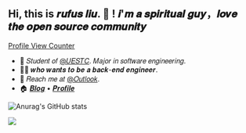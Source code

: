 ## Hi, this is 𝒓𝒖𝒇𝒖𝒔 𝒍𝒊𝒖. :wave: ! 𝒊'𝒎 𝒂 𝒔𝒑𝒊𝒓𝒊𝒕𝒖𝒂𝒍 𝒈𝒖𝒚，𝒍𝒐𝒗𝒆 𝒕𝒉𝒆 𝒐𝒑𝒆𝒏 𝒔𝒐𝒖𝒓𝒄𝒆 𝒄𝒐𝒎𝒎𝒖𝒏𝒊𝒕𝒚
[Profile View Counter](https://komarev.com/ghpvc/?username=comethx)

<!-- Introduction -->

- :school: 𝑆𝑡𝑢𝑑𝑒𝑛𝑡 𝑜𝑓 [@𝑈𝐸𝑆𝑇𝐶](https://github.com/uestcer). 𝑀𝑎𝑗𝑜𝑟 𝑖𝑛 𝑠𝑜𝑓𝑡𝑤𝑎𝑟𝑒 𝑒𝑛𝑔𝑖𝑛𝑒𝑒𝑟𝑖𝑛𝑔.
- :man_technologist: 𝒘𝒉𝒐 𝒘𝒂𝒏𝒕𝒔 𝒕𝒐 𝒃𝒆 𝒂 𝒃𝒂𝒄𝒌-𝒆𝒏𝒅 𝒆𝒏𝒈𝒊𝒏𝒆𝒆𝒓.
- :email: 𝑅𝑒𝑎𝑐ℎ 𝑚𝑒 𝑎𝑡 [@𝑂𝑢𝑡𝑙𝑜𝑜𝑘](mailto:fancyrufus@163.com).
- :house: [𝑩𝒍𝒐𝒈](https://t6t.xyz/) • [𝑷𝒓𝒐𝒇𝒊𝒍𝒆](https://t6t.xyz/)

<!-- Github Stats -->

![Anurag's GitHub stats](https://github-readme-stats.vercel.app/api?username=comethx&show_icons=true)

![](https://hit.yhype.me/github/profile?user_id=71600334)
